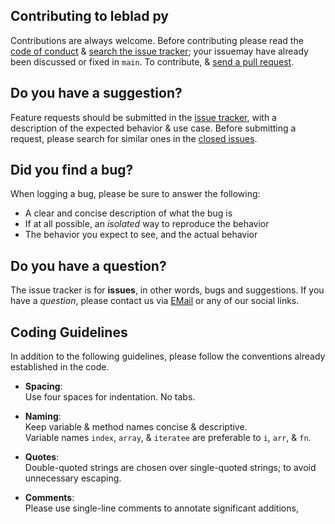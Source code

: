 ## Contributing to leblad py

Contributions are always welcome. Before contributing please read the
[code of conduct](https://github.com/abderrahmaneMustapha/leblad-py/blob/main/.github/CODE_OF_CONDUCT.md)
& [search the issue tracker](https://github.com/abderrahmaneMustapha/leblad-py/issues);
your issuemay have already been discussed or fixed in `main`. To contribute, 
& [send a pull request](https://github.com/abderrahmaneMustapha/leblad-py/pulls).

## Do you have a suggestion?

Feature requests should be submitted in the
[issue tracker](https://github.com/abderrahmaneMustapha/leblad-py/issues/new), with a description of
the expected behavior & use case.
Before submitting a request, please search for similar ones in the
[closed issues](https://github.com/abderrahmaneMustapha/leblad-py/issues).

## Did you find a bug?

When logging a bug, please be sure to answer the following:

- A clear and concise description of what the bug is
- If at all possible, an _isolated_ way to reproduce the behavior
- The behavior you expect to see, and the actual behavior

## Do you have a question?

The issue tracker is for **issues**, in other words, bugs and suggestions.
If you have a _question_, please contact us via [EMail](mailto:contact@dzcode.io) or any of our social links.

## Coding Guidelines

In addition to the following guidelines, please follow the conventions already
established in the code.

- **Spacing**:<br>
  Use four spaces for indentation. No tabs.

- **Naming**:<br>
  Keep variable & method names concise & descriptive.<br>
  Variable names `index`, `array`, & `iteratee` are preferable to
  `i`, `arr`, & `fn`.

- **Quotes**:<br>
  Double-quoted strings are chosen over single-quoted strings; to avoid unnecessary escaping.

- **Comments**:<br>
  Please use single-line comments to annotate significant additions,
